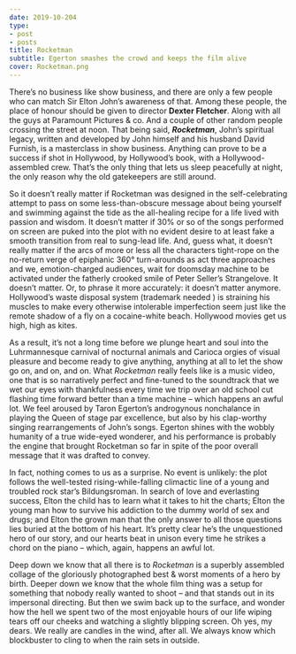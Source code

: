 ```yaml
---
date: 2019-10-204
type:
- post
- posts
title: Rocketman
subtitle: Egerton smashes the crowd and keeps the film alive
cover: Rocketman.png
---
```


There’s no business like show business, and there are only a few people who can match Sir Elton John’s awareness of that. Among these  people, the place of honour should be given to director **Dexter Fletcher**. Along with all the guys at Paramount Pictures & co. And a couple of other random people crossing the street at noon. That being said, ***Rocketman***, John’s spiritual legacy, written and developed by John himself and his husband David Furnish, is a masterclass in show business. Anything can prove to be a success if shot in Hollywood, by Hollywood’s book, with a Hollywood-assembled crew. That’s the only thing that lets us sleep peacefully at night, the only reason why the old gatekeepers are still around.

So it doesn’t really matter if Rocketman was designed in the self-celebrating attempt to pass on some less-than-obscure message about being yourself and swimming against the tide as the all-healing recipe for a life lived with passion and wisdom. It doesn’t matter if 30% or so of the songs performed on screen are puked into the plot with no evident desire to at least fake a smooth transition from real to sung-lead life. And, guess what, it doesn’t really matter if the arcs of more or less all the characters tight-rope on the no-return verge of epiphanic 360° turn-arounds as act three approaches and we, emotion-charged audiences, wait  for doomsday machine to be activated under the fatherly crooked smile of Peter Seller’s Strangelove. It doesn’t matter. Or, to phrase it more accurately: it doesn’t matter anymore. Hollywood’s waste disposal system (trademark needed ) is straining his muscles to make every otherwise intolerable imperfection seem just like the remote shadow of a fly on a cocaine-white beach. Hollywood movies get us high, high as kites.

As a result, it’s not a long time before we plunge heart and soul into the Luhrmannesque carnival of nocturnal animals and Carioca orgies of visual pleasure and become ready to give anything, anything at all to let the show go on, and on, and on. What *Rocketman* really feels like is  a music video, one that is so narratively perfect and fine-tuned to the soundtrack that we wet our eyes with thankfulness every time we trip over an old school cut flashing time forward better than a time machine – which happens an awful lot. We feel aroused by Taron Egerton’s androgynous nonchalance in playing the Queen of stage par excellence, but also by his clap-worthy  singing rearrangements of John’s songs. Egerton shines with the wobbly humanity of a true wide-eyed wonderer, and his performance is  probably the engine that brought Rocketman so far in spite of the poor overall message that it was drafted to convey.

In fact, nothing comes to us as a surprise. No event is unlikely: the plot follows the well-tested rising-while-falling climactic line of a young and troubled rock star’s Bildungsroman. In search of love and everlasting success, Elton the child has to learn what it takes to hit the charts; Elton the young man how to survive his addiction to the dummy world of sex and drugs; and Elton the grown man that the only answer to all those questions lies buried at the bottom of his heart. It’s pretty clear he’s the unquestioned hero of our story, and our hearts beat in unison every time he strikes a chord on the piano – which, again, happens an awful lot.

Deep down we know  that all there is to *Rocketman* is a superbly assembled collage of the gloriously photographed best & worst moments of a hero   by birth. Deeper down we know that the whole film thing was a setup for something that nobody really wanted to shoot – and that stands out in its impersonal directing. But then we swim back up to the surface, and wonder how the hell we spent two of the most enjoyable hours of our life wiping tears off our cheeks and watching a slightly blipping screen. Oh yes, my dears. We really are   candles in the wind, after all. We always know which blockbuster to cling to when the rain sets in  outside.
